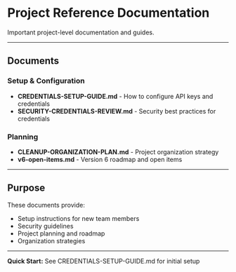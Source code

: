 # Project Reference Documentation

Important project-level documentation and guides.

---

## Documents

### Setup & Configuration
- **CREDENTIALS-SETUP-GUIDE.md** - How to configure API keys and credentials
- **SECURITY-CREDENTIALS-REVIEW.md** - Security best practices for credentials

### Planning
- **CLEANUP-ORGANIZATION-PLAN.md** - Project organization strategy
- **v6-open-items.md** - Version 6 roadmap and open items

---

## Purpose

These documents provide:
- Setup instructions for new team members
- Security guidelines
- Project planning and roadmap
- Organization strategies

---

**Quick Start:** See CREDENTIALS-SETUP-GUIDE.md for initial setup
